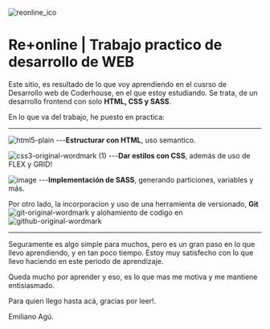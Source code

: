 
![reonline_ico](https://user-images.githubusercontent.com/94999530/156890166-4d86ac8c-c44d-477c-bdf2-18459e1c94ab.png)
# Re+online | Trabajo practico de desarrollo de WEB
Este sitio, es resultado de lo que voy aprendiendo en el cusrso de Desarrollo web de Coderhouse, en el que estoy estudiando.
Se trata, de un desarrollo frontend con solo <strong>HTML, CSS y SASS</strong>.

En lo que va del trabajo, he puesto en practica:<br><hr>







![html5-plain](https://user-images.githubusercontent.com/94999530/156891456-8d201013-ef9e-4ed1-8cdf-cd2ae705f08c.svg)
---<strong>Estructurar con HTML</strong>, uso semantico.



![css3-original-wordmark (1)](https://user-images.githubusercontent.com/94999530/156891458-627ffe33-6f8d-4c6c-9518-0a42c8cad86e.svg)
---<strong>Dar estilos con CSS</strong>, además de uso de FLEX y GRID!




![image](https://user-images.githubusercontent.com/94999530/156891539-1872742b-7dd7-4ced-aa64-0b806e2a1257.png)
---<strong>Implementación de SASS</strong>, generando particiones, variables y más.


Por otro lado, la incorporacion y uso de una herramienta de versionado, <strong>Git</strong> ![git-original-wordmark](https://user-images.githubusercontent.com/94999530/156891602-1296a4d8-e789-4976-be32-dbeafbc68011.svg)
   y alohamiento de codigo en ![github-original-wordmark](https://user-images.githubusercontent.com/94999530/156891619-bf1af081-4daa-437f-81f5-7ea7bca3a5c7.svg)<br><hr>


Seguramente es algo simple para muchos, pero es un gran paso en lo que llevo aprendiendo, y en tan poco tiempo.
Estoy muy satisfecho con lo que llevo haciendo en este periodo de aprendizaje.

Queda mucho por aprender y eso, es lo que mas me motiva y me mantiene entisiasmado.

Para quien llego hasta acá, gracias por leer!.

Emiliano Agú.

